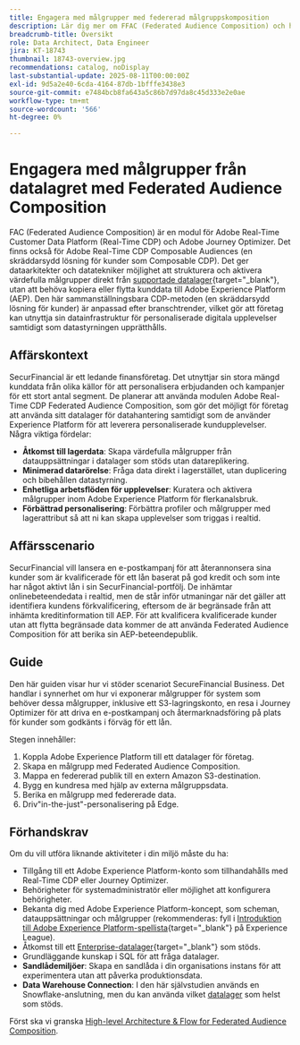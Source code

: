 ```yaml
---
title: Engagera med målgrupper med federerad målgruppskomposition
description: Lär dig mer om FFAC (Federated Audience Composition) och hur det gör det möjligt för dataarkitekter och datatekniker att strukturera och aktivera värdefulla målgrupper direkt från datalager som stöds.
breadcrumb-title: Översikt
role: Data Architect, Data Engineer
jira: KT-18743
thumbnail: 18743-overview.jpg
recommendations: catalog, noDisplay
last-substantial-update: 2025-08-11T00:00:00Z
exl-id: 9d5a2e40-6cda-4164-87db-1bfffe3438e3
source-git-commit: e7484bcb8fa643a5c86b7d97da8c45d333e2e0ae
workflow-type: tm+mt
source-wordcount: '566'
ht-degree: 0%

---
```


# Engagera med målgrupper från datalagret med Federated Audience Composition

FAC (Federated Audience Composition) är en modul för Adobe Real-Time Customer Data Platform (Real-Time CDP) och Adobe Journey Optimizer. Det finns också för Adobe Real-Time CDP Composable Audiences (en skräddarsydd lösning för kunder som Composable CDP). Det ger dataarkitekter och datatekniker möjlighet att strukturera och aktivera värdefulla målgrupper direkt från [supportade datalager](https://experienceleague.adobe.com/en/docs/federated-audience-composition/using/start/access-prerequisites){target="_blank"}, utan att behöva kopiera eller flytta kunddata till Adobe Experience Platform (AEP). Den här sammanställningsbara CDP-metoden (en skräddarsydd lösning för kunder) är anpassad efter branschtrender, vilket gör att företag kan utnyttja sin datainfrastruktur för personaliserade digitala upplevelser samtidigt som datastyrningen upprätthålls.

## Affärskontext

SecurFinancial är ett ledande finansföretag. Det utnyttjar sin stora mängd kunddata från olika källor för att personalisera erbjudanden och kampanjer för ett stort antal segment. De planerar att använda modulen Adobe Real-Time CDP Federated Audience Composition, som gör det möjligt för företag att använda sitt datalager för datahantering samtidigt som de använder Experience Platform för att leverera personaliserade kundupplevelser. Några viktiga fördelar:

- **Åtkomst till lagerdata**: Skapa värdefulla målgrupper från datauppsättningar i datalager som stöds utan datareplikering.
- **Minimerad datarörelse**: Fråga data direkt i lagerstället, utan duplicering och bibehållen datastyrning.
- **Enhetliga arbetsflöden för upplevelser**: Kuratera och aktivera målgrupper inom Adobe Experience Platform för flerkanalsbruk.
- **Förbättrad personalisering**: Förbättra profiler och målgrupper med lagerattribut så att ni kan skapa upplevelser som triggas i realtid.

## Affärsscenario

SecurFinancial vill lansera en e-postkampanj för att återannonsera sina kunder som är kvalificerade för ett lån baserat på god kredit och som inte har något aktivt lån i sin SecurFinancial-portfölj. De inhämtar onlinebeteendedata i realtid, men de står inför utmaningar när det gäller att identifiera kundens förkvalificering, eftersom de är begränsade från att inhämta kreditinformation till AEP. För att kvalificera kvalificerade kunder utan att flytta begränsade data kommer de att använda Federated Audience Composition för att berika sin AEP-beteendepublik.

## Guide

Den här guiden visar hur vi stöder scenariot SecureFinancial Business. Det handlar i synnerhet om hur vi exponerar målgrupper för system som behöver dessa målgrupper, inklusive ett S3-lagringskonto, en resa i Journey Optimizer för att driva en e-postkampanj och återmarknadsföring på plats för kunder som godkänts i förväg för ett lån.

Stegen innehåller:

1. Koppla Adobe Experience Platform till ett datalager för företag.
2. Skapa en målgrupp med Federated Audience Composition.
3. Mappa en federerad publik till en extern Amazon S3-destination.
4. Bygg en kundresa med hjälp av externa målgruppsdata.
5. Berika en målgrupp med federerade data.
6. Driv&quot;in-the-just&quot;-personalisering på Edge.

## Förhandskrav

Om du vill utföra liknande aktiviteter i din miljö måste du ha:

- Tillgång till ett Adobe Experience Platform-konto som tillhandahålls med Real-Time CDP eller Journey Optimizer.
- Behörigheter för systemadministratör eller möjlighet att konfigurera behörigheter.
- Bekanta dig med Adobe Experience Platform-koncept, som scheman, datauppsättningar och målgrupper (rekommenderas: fyll i [Introduktion till Adobe Experience Platform-spellista](https://experienceleague.adobe.com/en/playlists/experience-platform-introduction?lang=en){target="_blank"} på Experience League).
- Åtkomst till ett [Enterprise-datalager](https://experienceleague.adobe.com/en/docs/federated-audience-composition/using/start/access-prerequisites){target="_blank"} som stöds.
- Grundläggande kunskap i SQL för att fråga datalager.
- **Sandlådemiljöer**: Skapa en sandlåda i din organisations instans för att experimentera utan att påverka produktionsdata.
- **Data Warehouse Connection**: I den här självstudien används en Snowflake-anslutning, men du kan använda vilket [datalager](https://experienceleague.adobe.com/en/docs/federated-audience-composition/using/start/access-prerequisites) som helst som stöds.

Först ska vi granska [High-level Architecture &amp; Flow for Federated Audience Composition](fac-architecture-and-flow.md).
